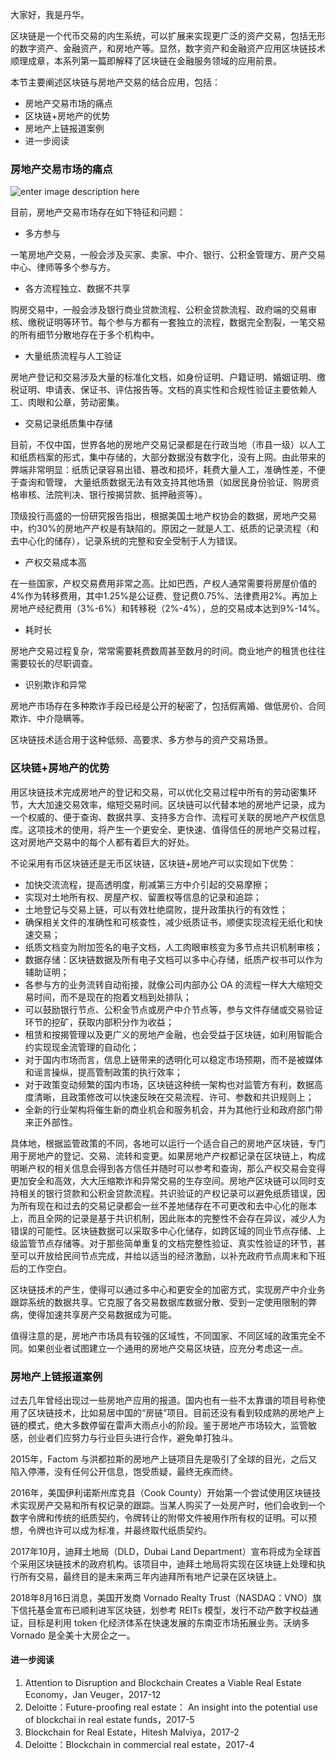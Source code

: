 大家好，我是丹华。

区块链是一个代币交易的内生系统，可以扩展来实现更广泛的资产交易，包括无形的数字资产、金融资产，和房地产等。显然，数字资产和金融资产应用区块链技术顺理成章，本系列第一篇即解释了区块链在金融服务领域的应用前景。

本节主要阐述区块链与房地产交易的结合应用，包括：

  * 房地产交易市场的痛点
  * 区块链+房地产的优势
  * 房地产上链报道案例
  * 进一步阅读

### 房地产交易市场的痛点

![enter image description
here](https://images.gitbook.cn/16ed5a00-a756-11e8-a6df-e5b5930cc16b)

目前，房地产交易市场存在如下特征和问题：

  * 多方参与

一笔房地产交易，一般会涉及买家、卖家、中介、银行、公积金管理方、房产交易中心、律师等多个参与方。

  * 各方流程独立、数据不共享 

购房交易中，一般会涉及银行商业贷款流程、公积金贷款流程、政府端的交易审核、缴税证明等环节。每个参与方都有一套独立的流程，数据完全割裂，一笔交易的所有细节分散地存在于多个机构中。

  * 大量纸质流程与人工验证

房地产登记和交易涉及大量的标准化文档，如身份证明、户籍证明、婚姻证明、缴税证明、申请表、保证书、评估报告等。文档的真实性和合规性验证主要依赖人工、肉眼和公章，劳动密集。

  * 交易记录纸质集中存储

目前，不仅中国，世界各地的房地产交易记录都是在行政当地（市县一级）以人工和纸质档案的形式，集中存储的，大部分数据没有数字化，没有上网。由此带来的弊端非常明显：纸质记录容易出错、篡改和损坏，耗费大量人工，准确性差，不便于查询和管理，
大量纸质数据无法有效支持其他场景（如居民身份验证、购房资格审核、法院判决、银行按揭贷款、抵押融资等）。

顶级投行高盛的一份研究报告指出，根据美国土地产权协会的数据，房地产交易中，约30%的房地产产权是有缺陷的。原因之一就是人工、纸质的记录流程（和去中心化的储存），记录系统的完整和安全受制于人为错误。

  * 产权交易成本高

在一些国家，产权交易费用非常之高。比如巴西，产权人通常需要将房屋价值的4%作为转移费用，其中1.25%是公证费、登记费0.75%、法律费用2%。再加上房地产经纪费用（3%-6%）和转移税（2%-4%），总的交易成本达到9%-14%。

  * 耗时长

房地产交易过程复杂，常常需要耗费数周甚至数月的时间。商业地产的租赁也往往需要较长的尽职调查。

  * 识别欺诈和异常

房地产市场存在多种欺诈手段已经是公开的秘密了，包括假离婚、做低房价、合同欺诈、中介隐瞒等。

区块链技术适合用于这种低频、高要求、多方参与的资产交易场景。

### 区块链+房地产的优势

用区块链技术完成房地产的登记和交易，可以优化交易过程中所有的劳动密集环节，大大加速交易效率，缩短交易时间。区块链可以代替本地的房地产记录，成为一个权威的、便于查询、数据共享、支持多方合作、流程可关联的房地产产权信息库。这项技术的使用，将产生一个更安全、更快速、值得信任的房地产交易过程，这对房地产交易中的每个人都有着巨大的好处。

不论采用有币区块链还是无币区块链，区块链+房地产可以实现如下优势：

  * 加快交流流程，提高透明度，削减第三方中介引起的交易摩擦；
  * 实现对土地所有权、房屋产权、留置权等信息的记录和追踪；
  * 土地登记与交易上链，可以有效杜绝腐败，提升政策执行的有效性；
  * 确保相关文件的准确性和可核查性，减少纸质证书，顺便实现流程无纸化和快速交易；
  * 纸质文档变为附加签名的电子文档，人工肉眼审核变为多节点共识机制审核；
  * 数据存储：区块链数据及所有电子文档可以多中心存储，纸质产权书可以作为辅助证明；
  * 各参与方的业务流转自动衔接，就像公司内部办公 OA 的流程一样大大缩短交易时间，而不是现在的抱着文档到处排队；
  * 可以鼓励银行节点、公积金节点或房产中介节点等，参与文件存储或交易验证环节的挖矿，获取内部积分作为收益；
  * 租赁和按揭管理以及更广义的房地产金融，也会受益于区块链，如利用智能合约实现现金流管理的自动化；
  * 对于国内市场而言，信息上链带来的透明化可以稳定市场预期，而不是被媒体和谣言操纵，提高管制政策的执行效率；
  * 对于政策变动频繁的国内市场，区块链这种统一架构也对监管方有利，数据高度清晰，且政策修改可以快速反映在交易流程、许可、参数和共识规则上；
  * 全新的行业架构将催生新的商业机会和服务机会，并为其他行业和政府部门带来正外部性。

具体地，根据监管政策的不同，各地可以运行一个适合自己的房地产区块链，专门用于房地产的登记、交易、流转和变更。如果房地产产权都记录在区块链上，构成明晰产权的相关信息会得到各方信任并随时可以参考和查询，那么产权交易会变得更加安全和高效，大大压缩欺诈和异常交易的生存空间。房地产区块链可以同时支持相关的银行贷款和公积金贷款流程。共识验证的产权记录可以避免纸质错误，因为所有现在和过去的交易记录都会一丝不差地储存在不可更改和去中心化的账本上，而且全网的记录是基于共识机制，因此账本的完整性不会存在异议，减少人为错误的可能性。区块链数据可以采取多中心化储存，如跨区域的同业节点存储、上级监管节点存储等。对于那些简单重复的文档完整性验证、真实性验证的环节，甚至可以开放给民间节点完成，并给以适当的经济激励，以补充政府节点周末和下班后的工作空白。

区块链技术的产生，使得可以通过多中心和更安全的加密方式，实现房产中介业务跟踪系统的数据共享。它克服了各交易数据库数据分散、受到一定使用限制的弊病，使得加速共享房产交易数据成为可能。

值得注意的是，房地产市场具有较强的区域性，不同国家、不同区域的政策完全不同。如果创业者试图建立一个通用的房地产交易区块链，应充分考虑这一点。

### 房地产上链报道案例

过去几年曾经出现过一些房地产应用的报道。国内也有一些不太靠谱的项目号称使用了区块链技术，比如易居中国的“房链”项目。目前还没有看到较成熟的房地产上链的模式，绝大多数停留在雷声大雨点小的阶段。鉴于房地产市场较大，监管敏感，创业者们应努力与行业巨头进行合作，避免单打独斗。

2015年，Factom 与洪都拉斯的房地产上链项目先是吸引了全球的目光，之后又陷入停滞，没有任何公开信息，饱受质疑，最终无疾而终。

2016年，美国伊利诺斯州库克县（Cook
County）开始第一个尝试使用区块链技术实现房产交易和所有权记录的跟踪。当某人购买了一处房产时，他们会收到一个数字令牌和传统的纸质契约，令牌转让的附带文件被用作所有权的证明。可以预想，令牌也许可以成为标准，并最终取代纸质契约。

2017年10月，迪拜土地局（DLD，Dubai Land
Department）宣布将成为全球首个采用区块链技术的政府机构。该项目中，迪拜土地局将实现在区块链上处理和执行所有交易，最终目的是未来两三年内迪拜所有地产记录在区块链上。

2018年8月16日消息，美国开发商 Vornado Realty Trust（NASDAQ：VNO）旗下信托基金宣布已顺利进军区块链，划参考 REITs
模型，发行不动产数字权益通证，目标是利用 token 化经济体系在快速发展的东南亚市场拓展业务。沃纳多 Vornado 是全美十大房企之一。

#### 进一步阅读

  1. Attention to Disruption and Blockchain Creates a Viable Real Estate Economy，Jan Veuger，2017-12
  2. Deloitte：Future-proofing real estate： An insight into the potential use of blockchai in real estate funds，2017-5
  3. Blockchain for Real Estate，Hitesh Malviya，2017-2
  4. Deloitte：Blockchain in commercial real estate，2017-4

